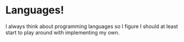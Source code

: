# Languages!

I always think about programming languages so I figure I should
at least start to play around with implementing my own.
